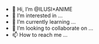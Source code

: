 - 👋 Hi, I’m @ILUSI×ANIME
- 👀 I’m interested in ...
- 🌱 I’m currently learning ...
- 💞️ I’m looking to collaborate on ...
- 📫 How to reach me ...

<!---
ANIME is a ✨ special ✨ repository because its `README.md` (this file) appears on your GitHub profile.
You can click the Preview link to take a look at your changes.
--->
